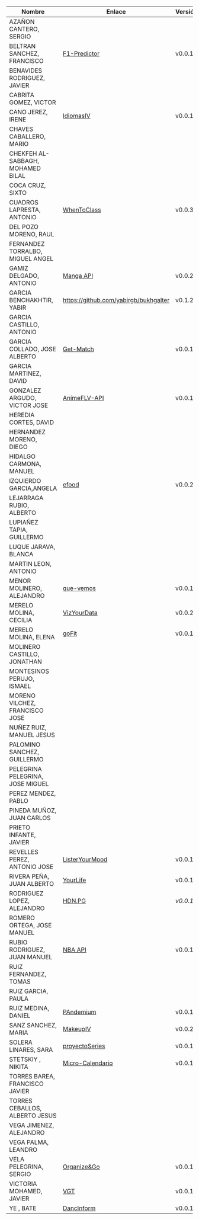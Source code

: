 | Nombre | Enlace | Versión |
|--------|--------|---------|
| AZAÑON CANTERO, SERGIO| | |
| BELTRAN SANCHEZ, FRANCISCO| [F1-Predictor](https://github.com/currobeltran/F1-Predictor) | v0.0.1 |
| BENAVIDES RODRIGUEZ, JAVIER| | |
| CABRITA GOMEZ, VICTOR| | |
| CANO JEREZ, IRENE| [IdiomasIV](https://github.com/irenecj/ProyectoIdiomasIV) | v0.0.1 |
| CHAVES CABALLERO, MARIO| | |
| CHEKFEH AL-SABBAGH, MOHAMED BILAL| | |
| COCA CRUZ, SIXTO| | |
| CUADROS LAPRESTA, ANTONIO| [WhenToClass](https://github.com/antoniocuadros/WhenToClass) | v0.0.3 |
| DEL POZO MORENO, RAUL| | |
| FERNANDEZ TORRALBO, MIGUEL ANGEL| | |
| GAMIZ DELGADO, ANTONIO| [Manga API](https://github.com/antoniogamiz/manga-api) | v0.0.2 |
| GARCIA BENCHAKHTIR, YABIR| https://github.com/yabirgb/bukhgalter | v0.1.2 |
| GARCIA CASTILLO, ANTONIO| | |
| GARCIA COLLADO, JOSE ALBERTO| [Get-Match](https://github.com/joseegc10/get-match) | v0.0.1 |
| GARCIA MARTINEZ, DAVID| | |
| GONZALEZ ARGUDO, VICTOR JOSE| [AnimeFLV-API](https://github.com/ByteVictor/AnimeFLV-API) | v0.0.1 |
| HEREDIA CORTES, DAVID| | |
| HERNANDEZ MORENO, DIEGO| | |
| HIDALGO CARMONA, MANUEL| | |
| IZQUIERDO GARCIA,ANGELA|[efood](https://github.com/angelaig-ugr/efood)|v0.0.2|
| LEJARRAGA RUBIO, ALBERTO| | |
| LUPIAÑEZ TAPIA, GUILLERMO| | |
| LUQUE JARAVA, BLANCA| | |
| MARTIN LEON, ANTONIO| | |
| MENOR MOLINERO, ALEJANDRO| [que-vemos](https://github.com/AlexMenor/que-vemos) | v0.0.1 |
| MERELO MOLINA, CECILIA| [VizYourData](https://github.com/cecimerelo/VizYourData) | v0.0.2 |
| MERELO MOLINA, ELENA| [goFit](https://github.com/ElenaMerelo/goFit)| v0.0.1 |
| MOLINERO CASTILLO, JONATHAN| | |
| MONTESINOS PERUJO, ISMAEL| | |
| MORENO VILCHEZ, FRANCISCO JOSE| | |
| NUÑEZ RUIZ, MANUEL JESUS| | |
| PALOMINO SANCHEZ, GUILLERMO| | |
| PELEGRINA PELEGRINA, JOSE MIGUEL| | |
| PEREZ MENDEZ, PABLO| | |
| PINEDA MUÑOZ, JUAN CARLOS| | |
| PRIETO INFANTE, JAVIER| | |
| REVELLES PEREZ, ANTONIO JOSE| [ListerYourMood](https://github.com/AntonioRev/ListenYourMood) | v0.0.1 |
| RIVERA PEÑA, JUAN ALBERTO| [YourLife](https://github.com/juanalberto58/AppIV)| v0.0.1 |
| RODRIGUEZ LOPEZ, ALEJANDRO|[HDN.PG](https://github.com/alexrodriguezlop/HDN.PG)  |*v0.0.1* |
| ROMERO ORTEGA, JOSE MANUEL| | |
| RUBIO RODRIGUEZ, JUAN MANUEL| [NBA API](https://github.com/juanmrr/NBA-API)| v0.0.1 |
| RUIZ FERNANDEZ, TOMAS| | |
| RUIZ GARCIA, PAULA| | |
| RUIZ MEDINA, DANIEL| [PAndemium](https://github.com/DanielRuizMed/PAndemium) | v0.0.1 |
| SANZ SANCHEZ, MARIA|[MakeupIV](https://github.com/mariasanzs/makeupIV) | v0.0.2 |
| SOLERA LINARES, SARA| [proyectoSeries](https://github.com/sarasolera/proyectoSeries) | v0.0.1 |
| STETSKIY , NIKITA| [Micro-Calendario](https://github.com/nikitastetskiy/micro-calendario) | v0.0.1 |
| TORRES BAREA, FRANCISCO JAVIER| | |
| TORRES CEBALLOS, ALBERTO JESUS| | |
| VEGA JIMENEZ, ALEJANDRO| | |
| VEGA PALMA, LEANDRO| | |
| VELA PELEGRINA, SERGIO| [Organize&Go](https://github.com/sergiovp/IV-OrganizeAndGo) | v0.0.1 |
| VICTORIA MOHAMED, JAVIER| [VGT](https://github.com/javizzyv/VideoGameTracker) | v0.0.1 |
| YE , BATE| [DancInform](https://github.com/WolfYe98/Proyecto_IV_Bate)| v0.0.1 |
